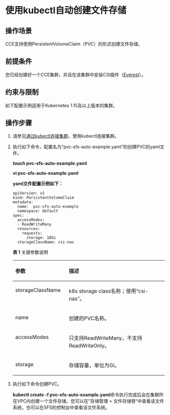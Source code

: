 # 使用kubectl自动创建文件存储<a name="cce_01_0260"></a>

## 操作场景<a name="section1062914713566"></a>

CCE支持使用PersistentVolumeClaim（PVC）的形式创建文件存储。

## 前提条件<a name="section13181839131510"></a>

您已经创建好一个CCE集群，并且在该集群中安装CSI插件（[Everest](Everest（系统资源插件-必装）.md)）。

## 约束与限制<a name="section946015116135"></a>

如下配置示例适用于Kubernetes 1.15及以上版本的集群。

## 操作步骤<a name="section1530655595611"></a>

1.  请参见[通过kubectl连接集群](通过kubectl连接集群.md)，使用kubectl连接集群。
2.  执行如下命令，配置名为“pvc-sfs-auto-example.yaml“的创建PVC的yaml文件。

    **touch pvc-sfs-auto-example.yaml**

    **vi pvc-sfs-auto-example.yaml**

    **yaml文件配置示例如下：**

    ```
    apiVersion: v1
    kind: PersistentVolumeClaim
    metadata:
      name:  pvc-sfs-auto-example
      namespace: default
    spec:
      accessModes:
      - ReadWriteMany
      resources:
        requests:
          storage: 10Gi
      storageClassName: csi-nas
    ```

    **表 1**  关键参数说明

    <a name="table628368131916"></a>
    <table><thead align="left"><tr id="row122837851917"><th class="cellrowborder" valign="top" width="35.260000000000005%" id="mcps1.2.3.1.1"><p id="p42830816196"><a name="p42830816196"></a><a name="p42830816196"></a>参数</p>
    </th>
    <th class="cellrowborder" valign="top" width="64.74%" id="mcps1.2.3.1.2"><p id="p16284108101912"><a name="p16284108101912"></a><a name="p16284108101912"></a>描述</p>
    </th>
    </tr>
    </thead>
    <tbody><tr id="row1428438101916"><td class="cellrowborder" valign="top" width="35.260000000000005%" headers="mcps1.2.3.1.1 "><p id="p142843811197"><a name="p142843811197"></a><a name="p142843811197"></a>storageClassName</p>
    </td>
    <td class="cellrowborder" valign="top" width="64.74%" headers="mcps1.2.3.1.2 "><p id="p14367283124"><a name="p14367283124"></a><a name="p14367283124"></a>k8s storage class名称；使用“csi-nas”。</p>
    </td>
    </tr>
    <tr id="row428458201916"><td class="cellrowborder" valign="top" width="35.260000000000005%" headers="mcps1.2.3.1.1 "><p id="p202841483196"><a name="p202841483196"></a><a name="p202841483196"></a>name</p>
    </td>
    <td class="cellrowborder" valign="top" width="64.74%" headers="mcps1.2.3.1.2 "><p id="p11284585196"><a name="p11284585196"></a><a name="p11284585196"></a>创建的PVC名称。</p>
    </td>
    </tr>
    <tr id="row192841589190"><td class="cellrowborder" valign="top" width="35.260000000000005%" headers="mcps1.2.3.1.1 "><p id="p6117131095712"><a name="p6117131095712"></a><a name="p6117131095712"></a>accessModes</p>
    </td>
    <td class="cellrowborder" valign="top" width="64.74%" headers="mcps1.2.3.1.2 "><p id="p112851818196"><a name="p112851818196"></a><a name="p112851818196"></a>只支持ReadWriteMany，不支持ReadWriteOnly。</p>
    </td>
    </tr>
    <tr id="row6285158191916"><td class="cellrowborder" valign="top" width="35.260000000000005%" headers="mcps1.2.3.1.1 "><p id="p1828558101912"><a name="p1828558101912"></a><a name="p1828558101912"></a>storage</p>
    </td>
    <td class="cellrowborder" valign="top" width="64.74%" headers="mcps1.2.3.1.2 "><p id="p415683820207"><a name="p415683820207"></a><a name="p415683820207"></a>存储容量，单位为Gi。</p>
    </td>
    </tr>
    </tbody>
    </table>

3.  执行如下命令创建PVC。

    **kubectl create -f pvc-sfs-auto-example.yaml**命令执行完成后会在集群所在VPC内创建一个文件存储，您可以在“存储管理 \> 文件存储卷“中查看该文件系统，也可以在SFS的控制台中查看该文件系统。


